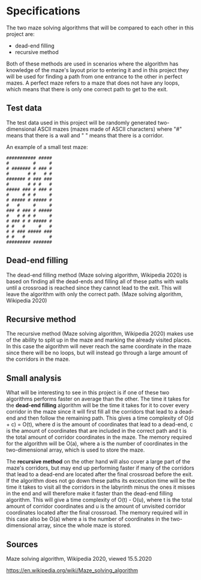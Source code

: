 # Specifications

The two maze solving algorithms that will be compared to each other in this project are:

* dead-end filling
* recursive method

Both of these methods are used in scenarios where the algorithm has knowledge of the maze's layout prior to entering it and in this project they will be used for finding a path from one entrance to the other in perfect mazes. A perfect maze refers to a maze that does not have any loops, which means that there is only one correct path to get to the exit.

## Test data
The test data used in this project will be randomly generated two-dimensional ASCII mazes (mazes made of ASCII characters) where "#" means that there is a wall and " " means that there is a corridor.

An example of a small test maze:
```
########### #####
#         #     #
# ####### # ### #
#       # #   # #
####### # ### ###
#       # # #   #
##### ### # ### #
#     # # #     #
# ##### # ##### #
#   #     #     #
### # ### # #####
#   # # # #     #
# ### # # ##### #
# #   #     #   #
# # ### ##### ###
# #   #         #
######### #######
```

## Dead-end filling
The dead-end filling method (Maze solving algorithm, Wikipedia 2020) is based on finding all the dead-ends and filling all of these paths with walls until a crossroad is reached since they cannot lead to the exit. This will leave the algorithm with only the correct path. (Maze solving algorithm, Wikipedia 2020)

## Recursive method
The recursive method (Maze solving algorithm, Wikipedia 2020) makes use of the ability to split up in the maze and marking the already visited places. In this case the algorithm will never reach the same coordinate in the maze since there will be no loops, but will instead go through a large amount of the corridors in the maze.

## Small analysis
What will be interesting to see in this project is if one of these two algorithms performs faster on average than the other. The time it takes for the **dead-end filling** algorithm will be the time it takes for it to cover every corridor in the maze since it will first fill all the corridors that lead to a dead-end and then follow the remaining path. This gives a time complexity of O(d + c) = O(t), where d is the amount of coordinates that lead to a dead-end, c is the amount of coordinates that are included in the correct path and t is the total amount of corridor coordinates in the maze. The memory required for the algorithm will be O(a), where a is the number of coordinates in the two-dimensional array, which is used to store the maze.

The **recursive method** on the other hand will also cover a large part of the maze's corridors, but may end up performing faster if many of the corridors that lead to a dead-end are located after the final crossroad before the exit. If the algorithm does not go down these paths its excecution time will be the time it takes to visit all the corridors in the labyrinth minus the ones it misses in the end and will therefore make it faster than the dead-end filling algorithm. This will give a time complexity of O(t) - O(u), where t is the total amount of corridor coordinates and u is the amount of unvisited corridor coordinates located after the final crossroad. The memory required will in this case also be O(a) where a is the number of coordinates in the two-dimensional array, since the whole maze is stored.

## Sources
Maze solving algorithm, Wikipedia 2020, viewed 15.5.2020

https://en.wikipedia.org/wiki/Maze_solving_algorithm
